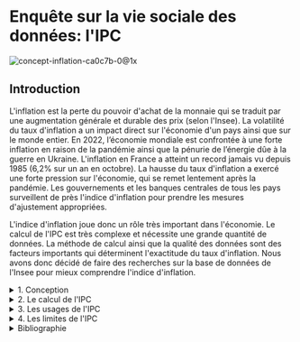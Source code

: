 # Enquête sur la vie sociale des données: l'IPC
![concept-inflation-ca0c7b-0@1x](https://user-images.githubusercontent.com/118843717/204086325-4ae1ba6e-109c-4ee6-81e2-a31fb9232706.jpeg)

## Introduction

L'inflation est la perte du pouvoir d'achat de la monnaie qui se traduit par une augmentation générale et durable des prix (selon l'Insee). La volatilité du taux d'inflation a un impact direct sur l'économie d'un pays ainsi que sur le monde entier. En 2022, l’économie mondiale est confrontée à une forte inflation en raison de la pandémie ainsi que la pénurie de l’énergie dûe à la guerre en Ukraine. L'inflation en France a atteint un record jamais vu depuis 1985 (6,2% sur un an en octobre). La hausse du taux d'inflation a exercé une forte pression sur l'économie, qui se remet lentement après la pandémie. Les gouvernements et les banques centrales de tous les pays surveillent de près l'indice d'inflation pour prendre les mesures d'ajustement appropriées.

L'indice d'inflation joue donc un rôle très important dans l'économie. Le calcul de l'IPC est très complexe et nécessite une grande quantité de données. La méthode de calcul ainsi que la qualité des données sont des facteurs importants qui déterminent l'exactitude du taux d'inflation. Nous avons donc décidé de faire des recherches sur la base de données de l'Insee pour mieux comprendre l'indice d'inflation.


<details>
<summary>1. Conception</summary>
 
 ## Origines et conception de l'IPC
 
L'Institut national de la statistique et des études économiques est le bureau national des statistiques de France. L'INSEE a été créé par la loi de finances du 27 avril 1946. L’Insee est une direction générale du ministère de l'Économie et des Finances: elle collecte, analyse et diffuse des informations sur l’économie et la société française. Eurostat considère l'INSEE comme un organisme indépendant parce qu’il conduit ses travaux en indépendance professionnelle.

![insee-auto-entrepreneur](https://user-images.githubusercontent.com/118843717/204126487-c9b9ee52-aacd-486a-b264-f35235baac08.jpg)

L'une des tâches importantes de l'Insee est de fournir l’indice d'inflation en France au travers de l'indice des prix à la consommation (IPC). Cet indice est de première importance, car il permet de mesurer l’inflation sur une période donnée, généralement une année: il reflète l'évolution moyenne des prix des produits consommés par les ménages. En économie, l'inflation est une situation de hausse générale des prix des biens et services. Une hausse du taux d'inflation, en particulier l'hyperinflation, provoque des effets négatifs conduisant à une crise économique. Au contraire, la déflation est une situation où la croissance des prix est réduite, ce qui affecte la demande de biens et de services, entraînant une situation difficile pour la croissance de l'économie. La mesure commune de l'inflation est le taux d'inflation, c'est-à-dire la variation en pourcentage annualisée de l'indice général des prix.

Ainsi, aujourd'hui, les économistes préfèrent un taux d'inflation faible et stable. Un taux d'inflation stable contribuera à stabiliser le marché du travail, à réduire les coûts de production, à stabiliser les taux d'intérêt et à augmenter les opportunités d'expansion pour les entreprises. Ces effets positifs favorisent le développement économique. Par conséquent, les banques centrales ainsi que les gouvernements doivent surveiller de près le taux d'inflation pour contrôler la situation.

L'Insee a créé la base de données de l'IPC en 1914. La couverture de l'IPC s'est ajustée à la fois géographiquement et démographiquement au fil du temps: aujourd'hui il couvre l'ensemble du territoire français en comptant tous les outre mer excepté Mayotte. La base de données de L'IPC base 2015 est la 8e génération de l'indice, il est entré en service en 2016.

Les experts nationaux et les organisations internationales (Eurostat, FMI, ONU, BIT) sont ceux qui recherchent et décident de la méthode de calcul de l'IPC. Ce calcul est très précis, réglementé et partagé avec les autres pays européens.

Les données d'inflation de l'Insee sont des données publiques accessibles à tous. Ces données aident les ménages, ainsi que les économistes, les banques et les gouvernements à évaluer la situation actuelle de l'inflation. Surtout, en France, la banque centrale et le gouvernement utilisent le taux d'inflation de l'Insee pour évaluer la situation économique du pays. À partir de là, ils ajustent des mesures comme les taux d'intérêt et les politiques fiscales, etc, pour s’adapter à la conjoncture économique. Eurostat utilise les statistiques de l'INSEE en combinaison avec celles d'autres agences statistiques nationales pour compiler des statistiques comparables pour l'ensemble de l'Union européenne: on l'appelle l'IPCH (Indice des prix à la consommation harmonisé).

</details>

<details>
<summary>2. Le calcul de l'IPC</summary>

## Q'est ce qui est pris en compte pour calculer l'IPC ?

L'IPC est publié chaque mois au Journal Officiel. Pour le calculer, sont pris en compte :
- Les prix sur Internet, le prix des tarifs, les données administratives fournies par tous les organismes
- Des collectes de données organisées par des enquêteurs dans tous des points de vente de toute sorte et à travers toute la France
- Les données recueillies en caisse par les grandes enseignes de distribution
 
  [![enquete_vie_sociale_donnees](https://img.youtube.com/vi/3a3F2KqAuSQ/0.jpg)](https://www.youtube.com/watch?v=https://www.youtube.com/watch?v=3a3F2KqAuSQ)

### Modes de calcul et conception de l'IPC.

#### Calcul de l’évolution du prix entre deux périodes
#### Calcul effectué tous les ans le 1er Janvier; il consiste à:
- Diviser le prix du panier du 1er janvier de l’année actuelle par le prix du panier du 1er janvier de l’année précédente.
- Multiplier le résultat obtenu par 100 (l’indice de référence : on considère que le prix de départ, donc du premier panier, était de 100%)
- On soustrait 100 (le même indice de référence) entre les deux paniers 
- On obtient alors un résultat en pourcentage qui correspond à l’inflation. Si l’IPC est négatif, alors le pays est dans une situation d'inflation; s'il est négatif, le pays est confronté à une déflation. 

</details>

<details>
<summary>3. Les usages de l'IPC</summary>
 
 ## Par qui est utilisé l'IPC et dans quel but? 

L'IPC est utile à une multitude d'acteurs qui en font des usages différents.

### Le gouvernement
La volatilité de l'inflation a un impact sur l'ensemble de l'économie. Par conséquent, pour assurer la croissance de l'économie, le gouvernement doit assurer un taux d'inflation faible, stable et prévisible. Si l'inflation est élevée mais que le gouvernement n'a pas de mesures pour la contrôler, cela peut conduire à une hyperinflation: le prix des biens augmente rapidement et l'argent perd de la valeur, ce qui entraine l'effondrement de l'économie. 
Un bon exemple de cette situation est la crise au Vénézuela. En raison de la faiblesse des politiques du gouvernement, le pays est confronté à une situation d'hyperinflation qui est la cause d'une crise économique, politique et sociale. En 2014, le Venezuela est entré en récession. En 2018, l'inflation a atteint 130 000 %. En 2022, le taux de chômage a crû à plus de 36 %. Le revenu des gens ne suffit plus pour acheter les produits de première nécessité, ce qui entraîne une augmentation du taux de criminalité, ainsi que l'exode de dizaines de millions de personnes.
Les gouvernements se servent aussi de l'IPC pour déterminer les retraites, le montant du SMIC ainsi que les aides sociales telles que les pensions alimentaires. 
Au delà de l'évaluation des politiques monétaires au niveau national, l'IPC sert aussi à mesurer la compétitivité d'un pays sur la scène internationale. 

### La banque centrale

En maîtrisant le taux de l'inflation, la banque centrale maintient la stabilité des prix. L'objectif d'inflation de la centrale est de 2 %. La stabilité des prix soutient la croissance économique et la création d'emplois. De ce fait, la banque centrale doit surveiller de près le taux d'inflation.

### Les entreprises

L'inflation affecte toutes les entreprises, mais les petites et moyennes entreprises sont les plus fragiles. Une inflation élevée entraîne une augmentation du prix des matériaux, de l'énergie et des transports.  De plus, lorsque l'inflation est élevée, la baisse de la demande réduit également les revenus des entreprises. Quand le marché est également volatil, les entreprises sont en difficulté pour prévoir les prix et les mouvements du marché. Confrontées à ce genre de situation, les petites et moyennes entreprises doivent supprimer des postes et rétrécir leur marché. L'inflation entraîne également une hausse des taux d'intérêt, ce qui rend difficile aux entreprises l'accès au capital nécessaire pour se développer. 
Au contraire, la déflation limite la croissance de l'économie. Quand les prix baissent souvent, les consommateurs ont tendance à accumuler de l'argent pour attendre d'autres rabais. Les entreprises limtent donc leur production et les recrutements. Cela augmente le taux de chômage, ce qui affecte le revenu des ménages: les revenus baissent, le pouvoir d'achat diminue également, créant un cercle vicieux. 
Par conséquent, les entreprises surveillent également l'indice d'inflation pour mieux construire leur plan d'affaires sur le long terme long terme.

### Les investisseurs

Les investisseurs utilisent le taux d’inflation pour prédire quel secteur à investir, parce que l’indice augmentation de prix n’est pas le même pour chaque secteur. Par exemple dans le passé, quand l’inflation était trop élevée et quand le gouvernement manquait de mesures efficaces pour la contrôler, les investisseurs se sont réfugiés dans l'achat de l’or dont la valeur est sûre et stable. 

En ce moment, les investisseurs surveillent l'indice de l’inflation pour anticiper le comportement de la banque centrale, prévoir celle-ci augmentera agressivement le taux interet ou au contraire adopter des taux plus doux « Hawkish » (belliciste) versus « Dovish » (pacifiste). Il y deux semaines, quand le taux d'inflation aux Etats-Unis s’est annoncé moins important que prévu, les indices boursiers SP500 ont augmenté ce jour-là, car les investisseurs espéraient que la Fed serait moins agressive, par conséquent l'indice CAC40 en France augmente en même temps. En effet, au début de cette semaine, la Fed a annoncé une augmentation de taux moins forte qu'auparavant, ce qui favorise le marché, au moins dans cette période d'incertitude de l’inflation.

À son tour dans la zone euro, Makhlouf, gouverneur de la Banque centrale d'Irlande pense que ses hausses de taux pourraient ralentir en 2023, si oui ce sera une bonne nouvelle pour les investisseurs.


### Les ménages

L'inflation affecte aussi directement la vie des gens. La hausse de l'inflation signifie que les prix des biens de la vie quotidienne augmentent alors que les revenus restent inchangés: les ménages paient plus pour le même niveau de vie. Pour les familles à revenu modeste, avec l’inflation, leurs revenus ne sont pas suffisants pour subvenir aux besoins de base. Par exemple, en France, en octobre 2022, l'inflation avait atteint 6.2% sur un an, un niveau inédit depuis 1985. Les ménages les plus modestes consacrent la majeure partie de leurs revenus aux produits alimentaires. Par conséquent, les ménages surveillent également l'indice d'inflation pour planifier leurs dépenses, leurs achats et leur épargne.

</details>

<details>
<summary>4. Les limites de l'IPC</summary>

## Quelles sont les limites ou les critiques rencontrées par le jeu de données ?

### Une surestimation de l'inflation par la population.

 La population a tendance à surestimer l’inflation par rapport à ce qu’indique l’IPC. En effet, les opinions personnelles sur l’inflation (OPI) que récoltent l’Insee indiquent que les individus perçoivent l’inflation comme étant supérieure à l’IPC d’en moyenne 6% depuis 2004. De même, alors que l’inflation était de 5,2% durant le mois de mai 2022, la perception des ménages avait une médiane de 7% et une moyenne de 10%. Après le passage à l’euro en 2000, une explication possible de cette surestimation aurait pu être que le changement de monnaie ait perturbé la perception des prix au sein de la population, mais étant donné le temps écoulé depuis l’adoption de l’euro, une telle explication ne semble pas plausible.
 
Ce résultat peut être en partie expliqué par des biais psychologiques, identifiés par la recherche en économie comportementale : 

#### 1.	Les individus se concentrent sur les variations de prix des produits qu’ils achètent fréquemment.

 Les individus perçoivent moins bien les variations de prix des produits achetés rarement, tels qu’une automobile, que celles des produits achetés plus fréquemment, tels qu’une baguette de pain. Ainsi, si les prix des produits de cette seconde catégorie croissent plus vite que l’IPC, la population risque de surestimer l’inflation par rapport à son niveau réel.
 
#### 2. Les individus remarquent plus les hausses que les baisses de prix.
 
 Une hausse du prix d’un produit donné diminue l’utilité de l’individu, en le forçant à en réduire sa consommation et/ou à réduire la consommation d’autres produits. Au contraire, une baisse du prix augmente l’utilité. Or, les individus ont tendance à plus remarquer et à mieux se souvenir des mauvaises que des bonnes nouvelles. Il est donc possible que la population ait moins remarqué les baisses de prix de certains produits, entraînant ainsi une surestimation de l’inflation.
 
Néanmoins, les biais psychologiques ne suffisent pas à expliquer l’écart constant entre les opinions personnelles sur l’inflation et l’indice des prix à la consommation. Il existe une explication non-psychologique à cette divergence.
 
#### 3. La part des dépenses pré-engagées dans les dépenses totales a fortement augmenté.
 
 L’Insee définit les dépenses pré-engagées comme « l’ensemble des dépenses des ménages réalisées dans le cadre d’un contrat difficilement renégociable à court terme ». Plus précisément, cette notion recouvre principalement sept postes de dépenses :
- les loyers et les charges
- le remboursement de crédits immobiliers
- les télécommunications
- les frais de cantine scolaire
- les frais de télévision
- les frais d’assurance

 Or, la part de ce type de dépenses dans les dépenses totales des ménages a fortement augmenté, de 12,5% au début des années 1960 à 32% en 2017, dont 22% pour le logement seulement. De plus, ces dépenses sont plus importantes encore parmi les ménages les plus modestes. En effet, en 2017, elles représentaient 41% des dépenses totales des ménages pauvres, c’est-à-dire avec un revenu par unité de consommation inférieur au taux de pauvreté, en comparaison de 28% pour les ménages aisés, c’est-à-dire avec des ressources par unité de consommation dans les 25% les plus élevés.

De plus, la composition de ces dépenses pré-engagées varie suivant la catégorie socio-économique, puisque pour les ménages pauvres, les plus importantes sont les loyers et les charges, à hauteur de 24% des dépenses totales, alors que pour les ménages aisés, les plus importantes sont les remboursements de prêts immobiliers, à hauteur de 10% des dépenses totales.
 
![depenses_pre_engagees](https://www.cairn.info/loadimg.php?FILE=LNA/LNA_102/LNA_102_0001/LNA_idPAS_D_ISBN_pu2021-04s_sa01_art01_img002.jpg)

Que l’inflation soit perçue comme supérieure au niveau indiqué par l’IPC peut donc s’expliquer par l’importance croissante des dépenses pré-engagées, réduisant ainsi la part des dépenses dites « arbitrables » dans les dépenses totales des ménages. C’est pourquoi une des critiques adressées envers l’IPC est qu’il ne prend pas en compte ce phénomène et représente donc mal la réalité des prix auxquels la population fait face, en ignorant le fait qu’une part croissante des dépenses aillent vers le paiement de contrats difficilement renégociables.

### Une surestimation de l'inflation par l'IPC.
 
 Au contraire des perceptions de la population, de nombreux économistes et statisticiens considèrent que l’indice des prix à la consommation surestiment l’inflation réelle. Cette idée se base sur principalement deux arguments :
- les biais de substitution.
- la question de la qualité et de l'innovation.
 
#### 1. Les biais de substitution
 
 Face à une variation des prix, les individus modifient leur consommation en substituant des produits moins chers à des plus chers. Or, puisque l’IPC est calculé en attribuant un poids fixe à chaque poste de consommation, il ne prendra pas en compte ces effets de substitution dans son calcul. Par conséquent, l’inflation sera surestimée puisque les individus se seront détournés des produits dont les prix augmentés pour se tourner vers des produits moins chers, mais que l’IPC ne l’aura pas pris en compte. C'est pourquoi l'Insee considère que l'indice ne doit pas être interprété comme une représentation du coût de la vie.

C’est une faiblesse de l’IPC qui ne peut être entièrement résolue. En effet, cette mesure est un indice de Laspeyres. C’est-à-dire qu’elle mesure l’évolution du prix d’un panier entre la période actuelle et une période précédente, en utilisant les quantités (c’est-à-dire les poids dans le calcul) de la période précédente. L’alternative serait d’utiliser un indice de Paasche, qui au contraire utilise les quantités de la période actuelle. Cependant, il ne serait pas possible de mesurer l’inflation récente avec cette méthode puisque les données nécessaires à l’attribution de poids à chaque poste de consommation ne sont pas immédiatement disponibles.

Il est néanmoins possible de réduire les biais de substitution en réactualisant fréquemment la pondération. C’est sur cette base que François Quiller, économiste-statisticien à l’Insee, tempère les applications du rapport Boskin de 1996 à la France. En effet, ce dernier estimait que les biais de substitution menaient à une surestimation de l’inflation par l’IPC à hauteur de 0,5% par an aux Etats-Unis. Or, dans ce pays, les pondérations utilisées dans le calcul de l’IPC se basaient encore sur les données de 1982-1984, alors qu’en France les données utilisées ne datent jamais de plus de deux ans. C’est pourquoi François Quiller considère que les biais de substitution ne mènent qu’à une surestimation de l’inflation de 0,1 à 0,25% en France.

 #### 2. La qualité des produits et l'innovation
 
 Une deuxième façon dont l’inflation est surestimée est par la mauvaise représentation des variations de qualité. En effet, du point de vue de l’utilité des individus, le pouvoir d’achat ne diminue pas si le prix d’un produit augmente de 10% alors que sa qualité augmente de 10% auussi. Or, les méthodes de calcul de l’IPC ne peuvent que difficilement évaluer ces variations. Ce problème est exacerbé face à l'apparition de nouveaux produits, qui ne sont pas de simples améliorations incrémentales des produits, avec par exemple la transition des téléphones fixes aux téléphones mobiles à la fin des années 1990.
 
Les variations de qualité peuvent être partiellement prises en compte par différentes méthodes statistiques, telles que le chaînage qui consiste à considérer que lorsqu’un nouveau produit en remplace un ancien à un prix plus élevé, l’écart de prix doit correspondre à l’écart de qualité, mais ce type de méthodes n’est qu’une approximation des variations de qualité. De plus, ces méthodes sont particulièrement mal adaptées à la prise en compte de produits véritablement nouveaux, puisque l'écart de prix reflète dans ces cas tant une amélioration de la qualité que le coût de développement de nouvelles technologies avant qu'elles se généralisent et que leur prix baisse grâce aux rendements d'échelle.
 
 ### La qualité et la représentativité des données
 
 Historiquement, les données utilisées pour calculer l’IPC étaient recueillies par des enquêteurs au sein de commerces situés dans des communes de plus de 2000 habitants. Or, cette méthode exclue donc de l’IPC les prix dans les communes sous ce seuil, alors même que 20,8% de la population y habitait en 2017. En réalité, la proportion de consommateurs ignorés devait être inférieure à 20,8%, puisque les individus peuvent habiter dans une commune avec moins de 2000 habitants, mais acheter des produits dans des communes avec une population supérieure. Néanmoins, une certaine partie des consommations étaient laissées de côté.

L’Insee a pu remédier à ce problème avec l’utilisation des données de caisses des commerces. Amorcée au début des années 2010, et implémentée dans le calcul de l’IPC à partir de 2020, cette évolution permet à l’Insee d’avoir accès à une quantité bien plus importante de données, et ce de manière plus directe que par l’utilisation d’enquêtes de terrain (bien que ces dernières soient toujours en vigueur). Ces données de caisses permettent de prendre en compte les transactions dans les communes inférieures à 2000 habitants. De plus, l’Insee a de cette façon accès aux prix réellement payés par les consommateurs, et non seulement à ceux indiqués dans les rayons. Enfin, l’utilisation des données de caisses permet de mieux suivre les tendances de consommation de la population, et donc d’actualiser de manière plus fréquente et plus précise les pondérations utilisées dans le calcul de l’indice des prix à la consommation.
 
![projet_donnees_de_caisses](https://www.insee.fr/fr/statistiques/graphique/4254225/figure3.png)
 
</details>

<details> 
 <summary>Bibliographie</summary>

- Bignon, Vincent, et Erwan Gautier. « Les Français et l’inflation en 2022. », Bulletin de la Banque de France, no. 243, 17 novembre 2022. (https://publications.banque-france.fr/les-francais-et-linflation-en-2022)
- Cusset, Pierre-Yves, Ana Gabriela Prada-Aranguren, et Alain Trannoy. « Les dépenses pré-engagées : près d’un tiers des dépenses des ménages en 2017 », La note d'analyse de France Stratégie, vol. 102, no. 4, 2021, pp. 1-12. 
- Jany-Catrice, Florence. « Derrière les chiffres de l’inflation », La vie des idées, 11 mai 2021. (https://laviedesidees.fr/Derriere-les-chiffres-de-l-inflation.html)
- Leclair, Marie. « Utiliser les données de caisses pour le calcul de l’indice des prix à la consommation », 19 décembre 2019. (https://www.insee.fr/fr/information/4254225?%20sommaire=4254170)
- Lequiller, François. « L’indice des prix à la consommation surestime-t-il l’inflation ? ». Economie et Statistique, no. 303, 1997, pp. 3-32.
- Advisory Commission to Study the Consumer Price Index. Toward a More Accurate Measure of the Cost of Living, 4 décembre 1996. (https://www.ssa.gov/history/reports/boskinrpt.html)

 
 
 
 </details>
 
